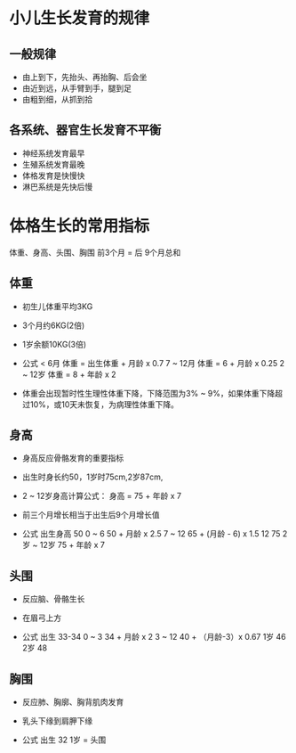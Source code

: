 # 小儿生长发育的规律

## 一般规律
* 由上到下，先抬头、再抬胸、后会坐
* 由近到远，从手臂到手，腿到足
* 由粗到细，从抓到拾

## 各系统、器官生长发育不平衡
* 神经系统发育最早
* 生殖系统发育最晚
* 体格发育是快慢快
* 淋巴系统是先快后慢 

# 体格生长的常用指标
体重、身高、头围、胸围
前3个月 = 后 9个月总和

## 体重
* 初生儿体重平均3KG
* 3个月约6KG(2倍)
* 1岁余额10KG(3倍)

* 公式
< 6月 体重 = 出生体重 + 月龄 x 0.7
7 ~ 12月  体重 = 6 + 月龄 x 0.25
2 ~ 12岁  体重 = 8 + 年龄 x  2

* 体重会出现暂时性生理性体重下降，下降范围为3% ~ 9%，如果体重下降超过10%，或10天未恢复，为病理性体重下降。

## 身高
* 身高反应骨骼发育的重要指标
* 出生时身长约50，1岁时75cm,2岁87cm,
* 2 ~ 12岁身高计算公式： 身高 = 75 + 年龄 x 7
* 前三个月增长相当于出生后9个月增长值

* 公式
出生身高     50
0 ~ 6       50 + 月龄 x 2.5
7 ~ 12      65 + (月龄 - 6) x 1.5
12          75
2岁 ~ 12岁   75 + 年龄 x 7

## 头围
* 反应脑、骨骼生长
* 在眉弓上方

* 公式
出生     33-34
0 ~ 3   34 + 月龄 x 2
3 ~ 12   40 + （月龄-3）x 0.67
1岁     46
2岁     48

## 胸围
* 反应肺、胸廓、胸背肌肉发育
* 乳头下缘到肩胛下缘

* 公式
出生 32
1岁 = 头围